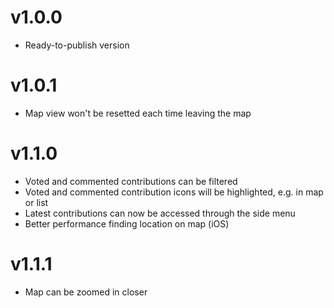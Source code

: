 v1.0.0
======

- Ready-to-publish version 

v1.0.1
======

- Map view won't be resetted each time leaving the map

v1.1.0
======

- Voted and commented contributions can be filtered
- Voted and commented contribution icons will be highlighted, e.g. in map or list
- Latest contributions can now be accessed through the side menu
- Better performance finding location on map (iOS)

v1.1.1
======

- Map can be zoomed in closer

